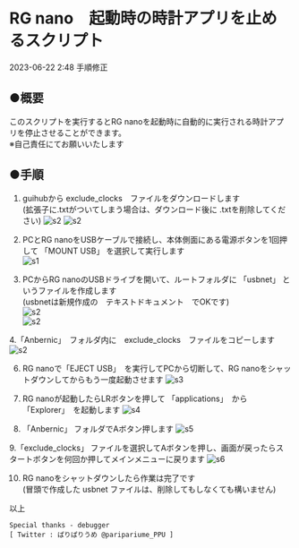 # RG nano　起動時の時計アプリを止めるスクリプト  
2023-06-22 2:48 手順修正  

## ●概要  
このスクリプトを実行するとRG nanoを起動時に自動的に実行される時計アプリを停止させることができます。  
※自己責任にてお願いいたします  

## ●手順  
  
1. guihubから exclude_clocks　ファイルをダウンロードします  
(拡張子に.txtがついてしまう場合は、ダウンロード後に .txtを削除してください)
  ![s2](/asset/sc2.png)
  ![s2](/asset/sc3.png)

3. PCとRG nanoをUSBケーブルで接続し、本体側面にある電源ボタンを1回押して 「MOUNT USB」 を選択して実行します  
  ![s1](/asset/IMG_2218.jpeg)

3. PCからRG nanoのUSBドライブを開いて、ルートフォルダに 「usbnet」 というファイルを作成します  
(usbnetは新規作成の　テキストドキュメント　でOKです)  
  ![s2](/asset/sc4.png)  
  ![s2](/asset/sc5.png)  

4.「Anbernic」　フォルダ内に　exclude_clocks　ファイルをコピーします  
  ![s2](/asset/sc1.png)  
 
6. RG nanoで「EJECT USB」　を実行してPCから切断して、RG nanoをシャットダウンしてからもう一度起動させます
  ![s3](/asset/IMG_2219.jpeg)

7. RG nanoが起動したらLRボタンを押して 「applications」　から 「Explorer」　を起動します
  ![s4](/asset/IMG_2220.jpeg)

8. 「Anbernic」 フォルダでAボタン押します
  ![s5](/asset/IMG_2221.jpeg)

9.「exclude_clocks」 ファイルを選択してAボタンを押し、画面が戻ったらスタートボタンを何回か押してメインメニューに戻ります
  ![s6](/asset/IMG_2222.jpeg)    
  
10. RG nanoをシャットダウンしたら作業は完了です  
(冒頭で作成した usbnet ファイルは、削除してもしなくても構いません)  

以上  

```
Special thanks - debugger
[ Twitter : ぱりぱりうめ @paripariume_PPU ]
```
